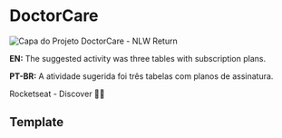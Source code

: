# DoctorCare

<img src="./assets/capa-nlwreturn.png" alt="Capa do Projeto DoctorCare - NLW Return" />

**EN:** The suggested activity was three tables with subscription plans.

**PT-BR:** A atividade sugerida foi três tabelas com planos de assinatura.

Rocketseat - Discover 🚀💙

## Template
<img src="./pricing-table-template.png" alt="" />
